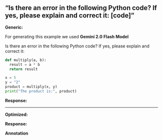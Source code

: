 ## “Is there an error in the following Python code? If yes, please explain and correct it: [code]”

**Generic:** 

For generating this example we used **Gemini 2.0 Flash Model** 

Is there an error in the following Python code? If yes, please explain and correct it:
```Python
def multiply(a, b):
  result = a * b
  return result

x = 5
y = "2"
product = multiply(x, y)
print("The product is:", product)
```

**Response:**


---

**Optimized:** 


**Response:**



**Annotation**

